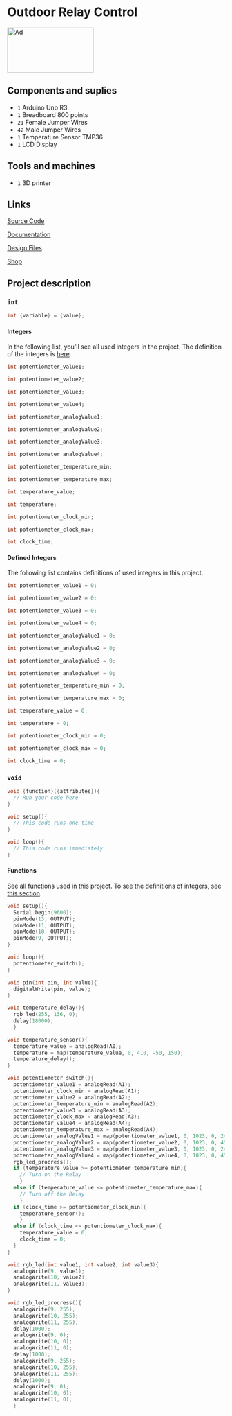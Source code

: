 # Outdoor Relay Control

<a href="https://www.tindie.com/products/arduino-core/outdoor-relay-control/"><img src="https://d2ss6ovg47m0r5.cloudfront.net/badges/tindie-larges.png" alt="Ad" width="200" height="104"></a>

## Components and suplies

* `1` Arduino Uno R3
* `1` Breadboard 800 points
* `21` Female Jumper Wires
* `42` Male Jumper Wires
* `1` Temperature Sensor TMP36
* `1` LCD Display

## Tools and machines

* `1` 3D printer

## Links

[Source Code](https://github.com/arduino-core/Outdoor-Relay-Control)

[Documentation](https://hackaday.io/project/189172-outdoor-relay-control)

[Design Files](https://wokwi.com/projects/353834225920033793)

[Shop](https://tindie.com/stores/arduino-core)

## Project description

### `int`

```cpp
int {variable} = {value};
```

#### Integers

In the following list, you'll see all used integers in the project. The definition of the integers is [here](#defined-integers).

```cpp
int potentiometer_value1;
```
```cpp
int potentiometer_value2;
```
```cpp
int potentiometer_value3;
```
```cpp
int potentiometer_value4;
```
```cpp
int potentiometer_analogValue1;
```
```cpp
int potentiometer_analogValue2;
```
```cpp
int potentiometer_analogValue3;
```
```cpp
int potentiometer_analogValue4;
```
```cpp
int potentiometer_temperature_min;
```
```cpp
int potentiometer_temperature_max;
```
```cpp
int temperature_value;
```
```cpp
int temperature;
```
```cpp
int potentiometer_clock_min;
```
```cpp
int potentiometer_clock_max;
```
```cpp
int clock_time;
```

#### Defined Integers

The following list contains definitions of used integers in this project.

```cpp
int potentiometer_value1 = 0;
```
```cpp
int potentiometer_value2 = 0;
```
```cpp
int potentiometer_value3 = 0;
```
```cpp
int potentiometer_value4 = 0;
```
```cpp
int potentiometer_analogValue1 = 0;
```
```cpp
int potentiometer_analogValue2 = 0;
```
```cpp
int potentiometer_analogValue3 = 0;
```
```cpp
int potentiometer_analogValue4 = 0;
```
```cpp
int potentiometer_temperature_min = 0;
```
```cpp
int potentiometer_temperature_max = 0;
```
```cpp
int temperature_value = 0;
```
```cpp
int temperature = 0;
```
```cpp
int potentiometer_clock_min = 0;
```
```cpp
int potentiometer_clock_max = 0;
```
```cpp
int clock_time = 0;
```

### `void`

```cpp
void {function}({attributes}){
  // Run your code here
}
```
```cpp
void setup(){
  // This code runs one time
}
```
```cpp
void loop(){
  // This code runs immediately
}
```

#### Functions

See all functions used in this project. To see the definitions of integers, see [this section](#defined-integers).

```cpp
void setup(){
  Serial.begin(9600);
  pinMode(13, OUTPUT);
  pinMode(11, OUTPUT);
  pinMode(10, OUTPUT);
  pinMode(9, OUTPUT);
}
```
```cpp
void loop(){
  potentiometer_switch();
}
```
```cpp
void pin(int pin, int value){
  digitalWrite(pin, value);
}
```
```cpp
void temperature_delay(){
  rgb_led(255, 136, 0);
  delay(18000);
  }
```
```cpp
void temperature_sensor(){
  temperature_value = analogRead(A0);
  temperature = map(temperature_value, 0, 410, -50, 150);
  temperature_delay();
}
```
```cpp
void potentiometer_switch(){
  potentiometer_value1 = analogRead(A1);
  potentiometer_clock_min = analogRead(A1);
  potentiometer_value2 = analogRead(A2);
  potentiometer_temperature_min = analogRead(A2);
  potentiometer_value3 = analogRead(A3);
  potentiometer_clock_max = analogRead(A3);
  potentiometer_value4 = analogRead(A4);
  potentiometer_temperature_max = analogRead(A4);
  potentiometer_analogValue1 = map(potentiometer_value1, 0, 1023, 0, 24);
  potentiometer_analogValue2 = map(potentiometer_value2, 0, 1023, 0, 45);
  potentiometer_analogValue3 = map(potentiometer_value3, 0, 1023, 0, 24);
  potentiometer_analogValue4 = map(potentiometer_value4, 0, 1023, 0, 45);
  rgb_led_procress();
  if (temperature_value >= potentiometer_temperature_min){
    // Turn on the Relay
    }
  else if (temperature_value <= potentiometer_temperature_max){
    // Turn off the Relay
    }
  if (clock_time >= potentiometer_clock_min){
    temperature_sensor();
    }
  else if (clock_time <= potentiometer_clock_max){
    temperature_value = 0;
    clock_time = 0;
  }
}
```
```cpp
void rgb_led(int value1, int value2, int value3){
  analogWrite(9, value1);
  analogWrite(10, value2);
  analogWrite(11, value3);
}
```
```cpp
void rgb_led_procress(){
  analogWrite(9, 255);
  analogWrite(10, 255);
  analogWrite(11, 255);
  delay(1000);
  analogWrite(9, 0);
  analogWrite(10, 0);
  analogWrite(11, 0);
  delay(1000);
  analogWrite(9, 255);
  analogWrite(10, 255);
  analogWrite(11, 255);
  delay(1000);
  analogWrite(9, 0);
  analogWrite(10, 0);
  analogWrite(11, 0);
  }
```
